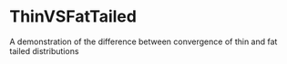 # ThinVSFatTailed
A demonstration of the difference between convergence of thin and fat tailed distributions
